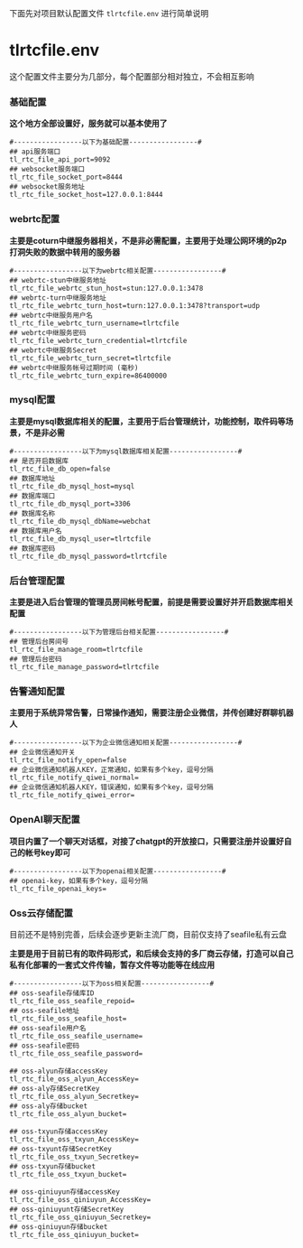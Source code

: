 下面先对项目默认配置文件 `tlrtcfile.env` 进行简单说明

# tlrtcfile.env

这个配置文件主要分为几部分，每个配置部分相对独立，不会相互影响

### 基础配置

**这个地方全部设置好，服务就可以基本使用了**

```
#-----------------以下为基础配置-----------------#
## api服务端口
tl_rtc_file_api_port=9092
## websocket服务端口
tl_rtc_file_socket_port=8444
## websocket服务地址
tl_rtc_file_socket_host=127.0.0.1:8444
```

### webrtc配置

**主要是coturn中继服务器相关，不是非必需配置，主要用于处理公网环境的p2p打洞失败的数据中转用的服务器**

```
#-----------------以下为webrtc相关配置-----------------#
## webrtc-stun中继服务地址
tl_rtc_file_webrtc_stun_host=stun:127.0.0.1:3478
## webrtc-turn中继服务地址
tl_rtc_file_webrtc_turn_host=turn:127.0.0.1:3478?transport=udp
## webrtc中继服务用户名
tl_rtc_file_webrtc_turn_username=tlrtcfile
## webrtc中继服务密码
tl_rtc_file_webrtc_turn_credential=tlrtcfile
## webrtc中继服务Secret
tl_rtc_file_webrtc_turn_secret=tlrtcfile
## webrtc中继服务帐号过期时间 (毫秒)
tl_rtc_file_webrtc_turn_expire=86400000
```

### mysql配置

**主要是mysql数据库相关的配置，主要用于后台管理统计，功能控制，取件码等场景，不是非必需**

```
#-----------------以下为mysql数据库相关配置-----------------#
## 是否开启数据库
tl_rtc_file_db_open=false
## 数据库地址
tl_rtc_file_db_mysql_host=mysql
## 数据库端口
tl_rtc_file_db_mysql_port=3306
## 数据库名称
tl_rtc_file_db_mysql_dbName=webchat
## 数据库用户名
tl_rtc_file_db_mysql_user=tlrtcfile
## 数据库密码
tl_rtc_file_db_mysql_password=tlrtcfile
```

### 后台管理配置

**主要是进入后台管理的管理员房间帐号配置，前提是需要设置好并开启数据库相关配置**

```
#-----------------以下为管理后台相关配置-----------------#
## 管理后台房间号
tl_rtc_file_manage_room=tlrtcfile
## 管理后台密码
tl_rtc_file_manage_password=tlrtcfile
```

### 告警通知配置

**主要用于系统异常告警，日常操作通知，需要注册企业微信，并传创建好群聊机器人**

```
#-----------------以下为企业微信通知相关配置-----------------#
## 企业微信通知开关
tl_rtc_file_notify_open=false
## 企业微信通知机器人KEY，正常通知，如果有多个key，逗号分隔
tl_rtc_file_notify_qiwei_normal=
## 企业微信通知机器人KEY，错误通知，如果有多个key，逗号分隔
tl_rtc_file_notify_qiwei_error=
```

### OpenAI聊天配置

**项目内置了一个聊天对话框，对接了chatgpt的开放接口，只需要注册并设置好自己的帐号key即可**

```
#-----------------以下为openai相关配置-----------------#
## openai-key，如果有多个key，逗号分隔
tl_rtc_file_openai_keys=
```


### Oss云存储配置

目前还不是特别完善，后续会逐步更新主流厂商，目前仅支持了seafile私有云盘

**主要是用于目前已有的取件码形式，和后续会支持的多厂商云存储，打造可以自己私有化部署的一套式文件传输，暂存文件等功能等在线应用**

```
#-----------------以下为oss相关配置-----------------#
## oss-seafile存储库ID
tl_rtc_file_oss_seafile_repoid=
## oss-seafile地址
tl_rtc_file_oss_seafile_host=
## oss-seafile用户名
tl_rtc_file_oss_seafile_username=
## oss-seafile密码
tl_rtc_file_oss_seafile_password=

## oss-alyun存储accessKey
tl_rtc_file_oss_alyun_AccessKey=
## oss-aly存储SecretKey
tl_rtc_file_oss_alyun_Secretkey=
## oss-aly存储bucket
tl_rtc_file_oss_alyun_bucket=

## oss-txyun存储accessKey
tl_rtc_file_oss_txyun_AccessKey=
## oss-txyunt存储SecretKey
tl_rtc_file_oss_txyun_Secretkey=
## oss-txyun存储bucket
tl_rtc_file_oss_txyun_bucket=

## oss-qiniuyun存储accessKey
tl_rtc_file_oss_qiniuyun_AccessKey=
## oss-qiniuyunt存储SecretKey
tl_rtc_file_oss_qiniuyun_Secretkey=
## oss-qiniuyun存储bucket
tl_rtc_file_oss_qiniuyun_bucket=
```
